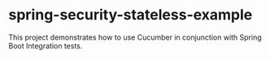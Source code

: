 spring-security-stateless-example
===========

This project demonstrates how to use Cucumber in conjunction with Spring Boot Integration tests.